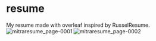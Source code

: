 # resume
My resume made with overleaf inspired by RusselResume.
![mitraresume_page-0001](https://github.com/mitramansouri/resume/assets/56555397/b6066387-3f52-4b6b-b5c7-2c3bf2907540)
![mitraresume_page-0002](https://github.com/mitramansouri/resume/assets/56555397/690ef431-60a5-43e9-8133-32e073ba0614)
